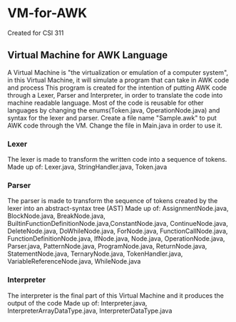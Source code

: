 # VM-for-AWK
Created for CSI 311

## Virtual Machine for AWK Language
A Virtual Machine is "the virtualization or emulation of a computer system", in this Virtual Machine, it will simulate a program that can take in AWK code and process 
This program is created for the intention of putting AWK code through a Lexer, Parser and Interpreter, in order to translate the code into machine readable language. Most of the code is reusable for other languages by changing the enums(Token.java, OperationNode.java) and syntax for the lexer and parser.
Create a file name "Sample.awk" to put AWK code through the VM. 
Change the file in Main.java in order to use it.

### Lexer
The lexer is made to transform the written code into a sequence of tokens.
Made up of: Lexer.java, StringHandler.java, Token.java

### Parser
The parser is made to transform the sequence of tokens created by the lexer into an abstract-syntax tree (AST)
Made up of: AssignmentNode.java, BlockNode.java, BreakNode.java, BuiltinFunctionDefinitionNode.java,ConstantNode.java, ContinueNode.java, DeleteNode.java, DoWhileNode.java, ForNode.java, FunctionCallNode.java, FunctionDefinitionNode.java, IfNode.java, Node.java, OperationNode.java, Parser.java, PatternNode.java, ProgramNode.java, ReturnNode.java, StatementNode.java, TernaryNode.java, TokenHandler.java, VariableReferenceNode.java, WhileNode.java

### Interpreter
The interpreter is the final part of this Virtual Machine and it produces the output of the code
Made up of: Interpreter.java, InterpreterArrayDataType.java, InterpreterDataType.java
